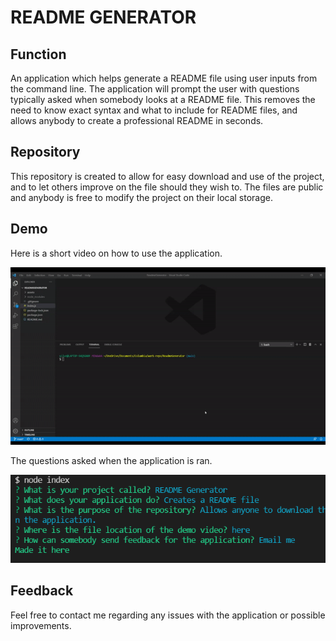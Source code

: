 # README GENERATOR

## Function

An application which helps generate a README file using user inputs from the command line. The application will prompt the user with questions typically asked when somebody looks at a README file. This removes the need to know exact syntax and what to include for README files, and allows anybody to create a professional README in seconds. 

## Repository

This repository is created to allow for easy download and use of the project, and to let others improve on the file should they wish to. The files are public and anybody is free to modify the project on their local storage.

## Demo

Here is a short video on how to use the application.

![plot](./assets/demo.gif)

The questions asked when the application is ran.

![plot](./assets/demo.PNG)

## Feedback

Feel free to contact me regarding any issues with the application or possible improvements.